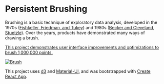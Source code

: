 # Persistent Brushing

Brushing is a basic technique of exploratory data analysis, developed in the 1970s ([Fishkeller, Friedman, and Tukey](https://www.researchgate.net/publication/245345268_An_interactive_multidimensional_data_display_and_analysis_system)) and 1980s ([Becker and Cleveland](https://www.jstor.org/stable/1269768?seq=1), [Stuetzle](https://www.jstor.org/stable/2289448?seq=1)).  Over the years, products have demonstrated many ways of drawing a brush.

[This project demonstrates user interface improvements and optimizations to brush 1,000,000 points.](https://hemanrobinson.github.io/svg-canvas/)

[![Brush](src/brush.png "Brush")](https://hemanrobinson.github.io/brush/)

This project uses [d3](https://github.com/d3/d3) and [Material-UI](https://github.com/mui-org/material-ui), and was bootstrapped with [Create React App](https://github.com/facebook/create-react-app).
